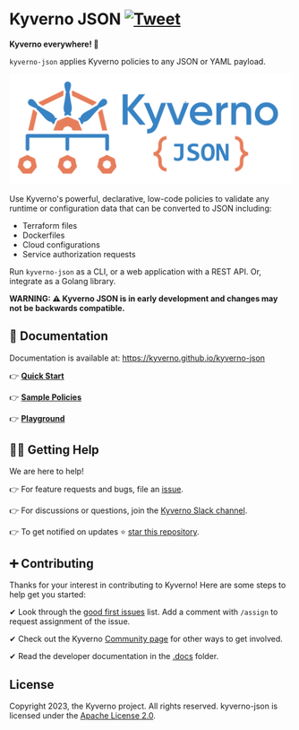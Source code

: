 # Kyverno JSON [![Tweet](https://img.shields.io/twitter/url/http/shields.io.svg?style=social)](https://twitter.com/intent/tweet?text=Kyverno%20everywhere%21%20%0A%0AEasily%20validate%20any%20JSON%20or%20YAML%20payload%20using%20Kyverno.%0A%0A&url=https://github.com/kyverno/kyverno-json/%0A%0A&hashtags=kubernetes,devops)

**Kyverno everywhere! 🎉**

`kyverno-json` applies Kyverno policies to any JSON or YAML payload.

<a href="https://kyverno.github.io/kyverno-json" rel="https://kyverno.github.io/kyverno-json">![logo](website/docs/static/kyverno-json-horizontal.png)</a>

Use Kyverno's powerful, declarative, low-code policies to validate any runtime or configuration data that can be converted to JSON including:
* Terraform files
* Dockerfiles
* Cloud configurations
* Service authorization requests

Run `kyverno-json` as a CLI, or a web application with a REST API. Or, integrate as a Golang library.

**WARNING: ⚠️ Kyverno JSON is in early development and changes may not be backwards compatible.**

## 📙 Documentation

Documentation is available at: https://kyverno.github.io/kyverno-json

👉 **[Quick Start](https://kyverno.github.io/kyverno-json/quick-start/)**

👉 **[Sample Policies](https://kyverno.github.io/kyverno-json/catalog/)**

👉 **[Playground](https://kyverno.github.io/kyverno-json/playground/)**

## 🙋‍♂️ Getting Help

We are here to help!

👉 For feature requests and bugs, file an [issue](https://github.com/kyverno/kyverno-json/issues).

👉 For discussions or questions, join the [Kyverno Slack channel](https://slack.k8s.io/#kyverno).

👉 To get notified on updates ⭐️ [star this repository](https://github.com/kyverno/kyverno-json/stargazers).

## ➕ Contributing

Thanks for your interest in contributing to Kyverno! Here are some steps to help get you started:

✔ Look through the [good first issues](https://github.com/kyverno/kyverno-json/labels/good%20first%20issue) list. Add a comment with `/assign` to request assignment of the issue.

✔ Check out the Kyverno [Community page](https://kyverno.io/community/) for other ways to get involved.

✔ Read the developer documentation in the [.docs](./.docs/) folder.

## License

Copyright 2023, the Kyverno project. All rights reserved. kyverno-json is licensed under the [Apache License 2.0](LICENSE).
